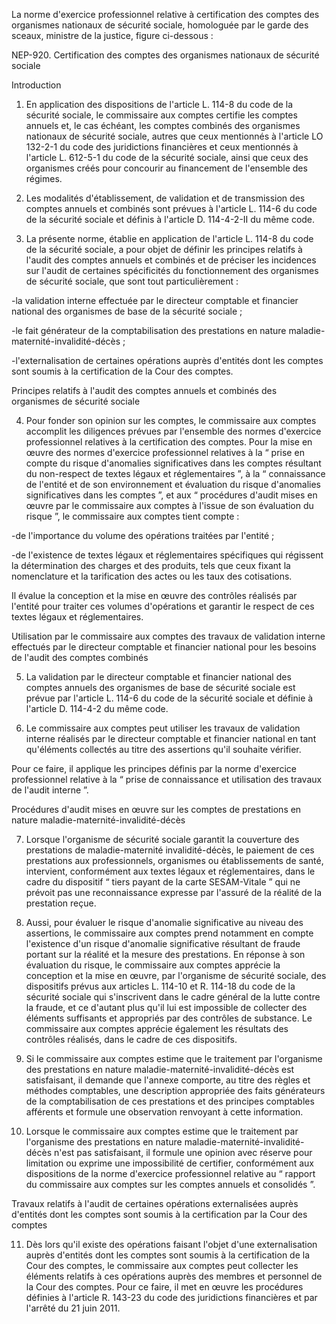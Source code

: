 La norme d'exercice professionnel relative à certification des comptes des organismes nationaux de sécurité sociale, homologuée par le garde des sceaux, ministre de la justice, figure ci-dessous :

NEP-920. Certification des comptes des organismes nationaux de sécurité sociale

Introduction

1. En application des dispositions de l'article L. 114-8 du code de la sécurité sociale, le commissaire aux comptes certifie les comptes annuels et, le cas échéant, les comptes combinés des organismes nationaux de sécurité sociale, autres que ceux mentionnés à l'article LO 132-2-1 du code des juridictions financières et ceux mentionnés à l'article L. 612-5-1 du code de la sécurité sociale, ainsi que ceux des organismes créés pour concourir au financement de l'ensemble des régimes.

1. Les modalités d'établissement, de validation et de transmission des comptes annuels et combinés sont prévues à l'article L. 114-6 du code de la sécurité sociale et définis à l'article D. 114-4-2-II du même code.

1. La présente norme, établie en application de l'article L. 114-8 du code de la sécurité sociale, a pour objet de définir les principes relatifs à l'audit des comptes annuels et combinés et de préciser les incidences sur l'audit de certaines spécificités du fonctionnement des organismes de sécurité sociale, que sont tout particulièrement :

-la validation interne effectuée par le directeur comptable et financier national des organismes de base de la sécurité sociale ;

-le fait générateur de la comptabilisation des prestations en nature maladie-maternité-invalidité-décès ;

-l'externalisation de certaines opérations auprès d'entités dont les comptes sont soumis à la certification de la Cour des comptes.

Principes relatifs à l'audit des comptes annuels et combinés des organismes de sécurité sociale

4. Pour fonder son opinion sur les comptes, le commissaire aux comptes accomplit les diligences prévues par l'ensemble des normes d'exercice professionnel relatives à la certification des comptes. Pour la mise en œuvre des normes d'exercice professionnel relatives à la “ prise en compte du risque d'anomalies significatives dans les comptes résultant du non-respect de textes légaux et réglementaires ”, à la “ connaissance de l'entité et de son environnement et évaluation du risque d'anomalies significatives dans les comptes ”, et aux “ procédures d'audit mises en œuvre par le commissaire aux comptes à l'issue de son évaluation du risque ”, le commissaire aux comptes tient compte :

-de l'importance du volume des opérations traitées par l'entité ;

-de l'existence de textes légaux et réglementaires spécifiques qui régissent la détermination des charges et des produits, tels que ceux fixant la nomenclature et la tarification des actes ou les taux des cotisations.

Il évalue la conception et la mise en œuvre des contrôles réalisés par l'entité pour traiter ces volumes d'opérations et garantir le respect de ces textes légaux et réglementaires.

Utilisation par le commissaire aux comptes des travaux de validation interne effectués par le directeur comptable et financier national pour les besoins de l'audit des comptes combinés

5. La validation par le directeur comptable et financier national des comptes annuels des organismes de base de sécurité sociale est prévue par l'article L. 114-6 du code de la sécurité sociale et définie à l'article D. 114-4-2 du même code.

1. Le commissaire aux comptes peut utiliser les travaux de validation interne réalisés par le directeur comptable et financier national en tant qu'éléments collectés au titre des assertions qu'il souhaite vérifier.

Pour ce faire, il applique les principes définis par la norme d'exercice professionnel relative à la “ prise de connaissance et utilisation des travaux de l'audit interne ”.

Procédures d'audit mises en œuvre sur les comptes de prestations en nature maladie-maternité-invalidité-décès

7. Lorsque l'organisme de sécurité sociale garantit la couverture des prestations de maladie-maternité invalidité-décès, le paiement de ces prestations aux professionnels, organismes ou établissements de santé, intervient, conformément aux textes légaux et réglementaires, dans le cadre du dispositif “ tiers payant de la carte SESAM-Vitale ” qui ne prévoit pas une reconnaissance expresse par l'assuré de la réalité de la prestation reçue.

1. Aussi, pour évaluer le risque d'anomalie significative au niveau des assertions, le commissaire aux comptes prend notamment en compte l'existence d'un risque d'anomalie significative résultant de fraude portant sur la réalité et la mesure des prestations. En réponse à son évaluation du risque, le commissaire aux comptes apprécie la conception et la mise en œuvre, par l'organisme de sécurité sociale, des dispositifs prévus aux articles L. 114-10 et R. 114-18 du code de la sécurité sociale qui s'inscrivent dans le cadre général de la lutte contre la fraude, et ce d'autant plus qu'il lui est impossible de collecter des éléments suffisants et appropriés par des contrôles de substance. Le commissaire aux comptes apprécie également les résultats des contrôles réalisés, dans le cadre de ces dispositifs.

1. Si le commissaire aux comptes estime que le traitement par l'organisme des prestations en nature maladie-maternité-invalidité-décès est satisfaisant, il demande que l'annexe comporte, au titre des règles et méthodes comptables, une description appropriée des faits générateurs de la comptabilisation de ces prestations et des principes comptables afférents et formule une observation renvoyant à cette information.

1. Lorsque le commissaire aux comptes estime que le traitement par l'organisme des prestations en nature maladie-maternité-invalidité-décès n'est pas satisfaisant, il formule une opinion avec réserve pour limitation ou exprime une impossibilité de certifier, conformément aux dispositions de la norme d'exercice professionnel relative au “ rapport du commissaire aux comptes sur les comptes annuels et consolidés ”.

Travaux relatifs à l'audit de certaines opérations externalisées auprès d'entités dont les comptes sont soumis à la certification par la Cour des comptes

11. Dès lors qu'il existe des opérations faisant l'objet d'une externalisation auprès d'entités dont les comptes sont soumis à la certification de la Cour des comptes, le commissaire aux comptes peut collecter les éléments relatifs à ces opérations auprès des membres et personnel de la Cour des comptes. Pour ce faire, il met en œuvre les procédures définies à l'article R. 143-23 du code des juridictions financières et par l'arrêté du 21 juin 2011.
